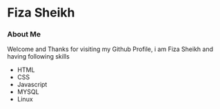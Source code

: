 <h1>Fiza Sheikh</h1>

<h3>About Me </h3>
<p>Welcome and Thanks for visiting my Github Profile, i am Fiza Sheikh and having following skills</p>

<ul>
  <li>HTML </li>
  <li>CSS</li>
  <li>Javascript</li>
  <li>MYSQL</li>
  <li>Linux</li>
  
  </ul>
